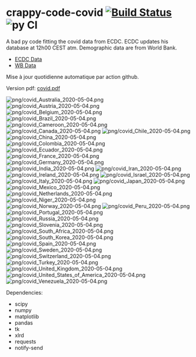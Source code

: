 # crappy-code-covid [![Build Status](https://cloud.drone.io/api/badges/a-lemonnier/crappy-code-covid/status.svg)](https://cloud.drone.io/a-lemonnier/crappy-code-covid) ![py CI](https://github.com/a-lemonnier/crappy-code-covid/workflows/py%20CI/badge.svg)
 
A bad py code fitting the covid data from ECDC. ECDC updates his database at 12h00 CEST atm. Demographic data are from World Bank.
 
- [ECDC Data](https://www.ecdc.europa.eu/en/publications-data/download-todays-data-geographic-distribution-covid-19-cases-worldwide)
- [WB Data](https://data.worldbank.org/indicator/sp.pop.totl)
 
 
Mise à jour quotidienne automatique par action github.
 
Version pdf: [covid.pdf](https://github.com/a-lemonnier/crappy-code-covid/raw/master/covid.pdf)
 
![png/covid_Australia_2020-05-04.png](png/covid_Australia_2020-05-04.png)
![png/covid_Austria_2020-05-04.png](png/covid_Austria_2020-05-04.png)
![png/covid_Belgium_2020-05-04.png](png/covid_Belgium_2020-05-04.png)
![png/covid_Brazil_2020-05-04.png](png/covid_Brazil_2020-05-04.png)
![png/covid_Cameroon_2020-05-04.png](png/covid_Cameroon_2020-05-04.png)
![png/covid_Canada_2020-05-04.png](png/covid_Canada_2020-05-04.png)
![png/covid_Chile_2020-05-04.png](png/covid_Chile_2020-05-04.png)
![png/covid_China_2020-05-04.png](png/covid_China_2020-05-04.png)
![png/covid_Colombia_2020-05-04.png](png/covid_Colombia_2020-05-04.png)
![png/covid_Ecuador_2020-05-04.png](png/covid_Ecuador_2020-05-04.png)
![png/covid_France_2020-05-04.png](png/covid_France_2020-05-04.png)
![png/covid_Germany_2020-05-04.png](png/covid_Germany_2020-05-04.png)
![png/covid_India_2020-05-04.png](png/covid_India_2020-05-04.png)
![png/covid_Iran_2020-05-04.png](png/covid_Iran_2020-05-04.png)
![png/covid_Ireland_2020-05-04.png](png/covid_Ireland_2020-05-04.png)
![png/covid_Israel_2020-05-04.png](png/covid_Israel_2020-05-04.png)
![png/covid_Italy_2020-05-04.png](png/covid_Italy_2020-05-04.png)
![png/covid_Japan_2020-05-04.png](png/covid_Japan_2020-05-04.png)
![png/covid_Mexico_2020-05-04.png](png/covid_Mexico_2020-05-04.png)
![png/covid_Netherlands_2020-05-04.png](png/covid_Netherlands_2020-05-04.png)
![png/covid_Niger_2020-05-04.png](png/covid_Niger_2020-05-04.png)
![png/covid_Norway_2020-05-04.png](png/covid_Norway_2020-05-04.png)
![png/covid_Peru_2020-05-04.png](png/covid_Peru_2020-05-04.png)
![png/covid_Portugal_2020-05-04.png](png/covid_Portugal_2020-05-04.png)
![png/covid_Russia_2020-05-04.png](png/covid_Russia_2020-05-04.png)
![png/covid_Slovenia_2020-05-04.png](png/covid_Slovenia_2020-05-04.png)
![png/covid_South_Africa_2020-05-04.png](png/covid_South_Africa_2020-05-04.png)
![png/covid_South_Korea_2020-05-04.png](png/covid_South_Korea_2020-05-04.png)
![png/covid_Spain_2020-05-04.png](png/covid_Spain_2020-05-04.png)
![png/covid_Sweden_2020-05-04.png](png/covid_Sweden_2020-05-04.png)
![png/covid_Switzerland_2020-05-04.png](png/covid_Switzerland_2020-05-04.png)
![png/covid_Turkey_2020-05-04.png](png/covid_Turkey_2020-05-04.png)
![png/covid_United_Kingdom_2020-05-04.png](png/covid_United_Kingdom_2020-05-04.png)
![png/covid_United_States_of_America_2020-05-04.png](png/covid_United_States_of_America_2020-05-04.png)
![png/covid_Venezuela_2020-05-04.png](png/covid_Venezuela_2020-05-04.png)
 
Dependencies:
- scipy
- numpy
- matplotlib
- pandas
- tk
- xlrd
- requests
- notify-send
